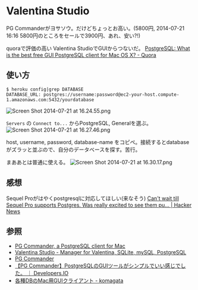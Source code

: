 # Valentina Studio
PG Commanderがヨサソウ。だけどちょっとお高い。(5800円, 2014-07-21 16:16 5800円のところをセールで3900円、あれ、安い?!)

quoraで評価の高い Valentina StudioでGUIからつないだ。
[PostgreSQL: What is the best free GUI PostgreSQL client for Mac OS X? - Quora](http://www.quora.com/PostgreSQL/What-is-the-best-free-GUI-PostgreSQL-client-for-Mac-OS-X)

## 使い方

```
$ heroku config|grep DATABASE
DATABASE_URL: postgres://username:password@ec2-your-host.compute-1.amazonaws.com:5432/yourdatabase
```

![Screen Shot 2014-07-21 at 16.24.55.png](https://qiita-image-store.s3.amazonaws.com/0/5653/8392b42b-9579-2a7d-cea6-9b36ea22ff47.png)

`Servers` の `Connect to...` からPostgreSQL, Generalを選ぶ。
![Screen Shot 2014-07-21 at 16.27.46.png](https://qiita-image-store.s3.amazonaws.com/0/5653/2bff00fd-cd56-cf3d-2352-c55bdb2b158c.png)

host, username, password, database-name をコピペ。接続するとdatabaseがズラッと並ぶので、自分のデータベースを探す。苦行。

まああとは普通に使える。
![Screen Shot 2014-07-21 at 16.30.17.png](https://qiita-image-store.s3.amazonaws.com/0/5653/6d8ee8f4-1533-a2fd-129d-5e29955a0262.png)

## 感想

Sequel Proがはやくpostgresqlに対応してほしい(来なそう)
[Can't wait till Sequel Pro supports Postgres. Was really excited to see them pu... | Hacker News](https://news.ycombinator.com/item?id=5214420)

## 参照

- [PG Commander, a PostgreSQL client for Mac](https://eggerapps.at/pgcommander/)
- [Valentina Studio - Manager for Valentina, SQLite, mySQL, PostgreSQL](http://www.valentina-db.com/en/valentina-studio-overview)
- [PG Commander](http://qiita.com/fukayatsu/items/0a0befefcf026de80773)
- [【PG Commander】PostgreSQLのGUIツールがシンプルでいい感じでした。 ｜ Developers.IO](http://dev.classmethod.jp/tool/pg-commander/)
- [各種DBのMac用GUIクライアント - komagata](http://docs.komagata.org/5164)
